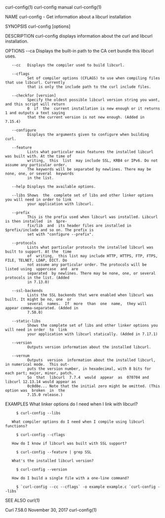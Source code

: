 curl-config(1)                            curl-config manual                            curl-config(1)

NAME
       curl-config - Get information about a libcurl installation

SYNOPSIS
       curl-config [options]

DESCRIPTION
       curl-config displays information about the curl and libcurl installation.

OPTIONS
       --ca   Displays the built-in path to the CA cert bundle this libcurl uses.

       --cc   Displays the compiler used to build libcurl.

       --cflags
              Set of compiler options (CFLAGS) to use when compiling files that use libcurl. Currently
              that is only the include path to the curl include files.

       --checkfor [version]
              Specify the oldest possible libcurl version string you want, and this script will return
              0  if  the  current installation is new enough or it returns 1 and outputs a text saying
              that the current version is not new enough. (Added in 7.15.4)

       --configure
              Displays the arguments given to configure when building curl.

       --feature
              Lists what particular main features the installed libcurl was built with. At the time of
              writing,  this  list  may include SSL, KRB4 or IPv6. Do not assume any particular order.
              The keywords will be separated by newlines. There may be none, one, or several  keywords
              in the list.

       --help Displays the available options.

       --libs Shows  the  complete set of libs and other linker options you will need in order to link
              your application with libcurl.

       --prefix
              This is the prefix used when libcurl was installed. Libcurl is then installed  in  $pre‐
              fix/lib  and  its header files are installed in $prefix/include and so on. The prefix is
              set with "configure --prefix".

       --protocols
              Lists what particular protocols the installed libcurl was built to support. At the  time
              of  writing,  this list may include HTTP, HTTPS, FTP, FTPS, FILE, TELNET, LDAP, DICT. Do
              not assume any particular order. The protocols will be listed using  uppercase  and  are
              separated  by newlines. There may be none, one, or several protocols in the list. (Added
              in 7.13.0)

       --ssl-backends
              Lists the SSL backends that were enabled when libcurl was built. It might be no, one  or
              several  names.  If  more  than  one  name,  they will appear comma-separated. (Added in
              7.58.0)

       --static-libs
              Shows the complete set of libs and other linker options you will need in order  to  link
              your application with libcurl statically. (Added in 7.17.1)

       --version
              Outputs version information about the installed libcurl.

       --vernum
              Outputs  version  information about the installed libcurl, in numerical mode.  This out‐
              puts the version number, in hexadecimal, with 8 bits for each part; major, minor, patch.
              So  that  libcurl  7.7.4  would  appear  as  070704 and libcurl 12.13.14 would appear as
              0c0d0e... Note that the initial zero might be omitted. (This option was  broken  in  the
              7.15.0 release.)

EXAMPLES
       What linker options do I need when I link with libcurl?

         $ curl-config --libs

       What compiler options do I need when I compile using libcurl functions?

         $ curl-config --cflags

       How do I know if libcurl was built with SSL support?

         $ curl-config --feature | grep SSL

       What's the installed libcurl version?

         $ curl-config --version

       How do I build a single file with a one-line command?

         $ `curl-config --cc --cflags` -o example example.c `curl-config --libs`

SEE ALSO
       curl(1)

Curl 7.58.0                                November 30, 2017                            curl-config(1)
